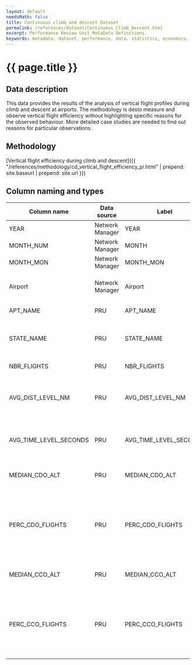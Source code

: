 ```yaml
---
layout: default
needsMath: false
title: Continuous climb and descent Dataset
permalink: /references/dataset/Continuous_Climb_Descent.html
excerpt: Performance Review Unit MetaData Definitions.
keywords: metadata, dataset, performance, data, statistics, economics, air transport, flights, europe, cost efficiency
---
```

# {{ page.title }}

## Data description
This data provides the results of the analysis of vertical flight profiles during climb and descent at airports. 
The methodology is desto measure and observe vertical flight efficiency without highlighting specific reasons for the observed behaviour. More detailed case studies are needed to find out reasons for particular observations.

## Methodology

[Vertical flight efficiency during climb and descent]({{ "/references/methodology/cd_vertical_flight_efficiency_pi.html" | prepend: site.baseurl | prepend: site.url }})


## Column naming and types

| Column name            | Data source     | Label                  | Column description                                                                         | Example  |
|------------------------|-----------------|------------------------|--------------------------------------------------------------------------------------------|----------|
| YEAR                   | Network Manager | YEAR                   | Reference year                                                                             | 2014     |
| MONTH_NUM              | Network Manager | MONTH                  | Month (numeric)                                                                            | 1        |
| MONTH_MON              | Network Manager | MONTH_MON              | Month (3-letter code)                                                                      | JAN      |
| Airport                | Network Manager | Airport                | ICAO 4-letter airport designator                                                           | EBBR     |
| APT_NAME               | PRU             | APT_NAME               | Airport name                                                                               | Brussels |
| STATE_NAME             | PRU             | STATE_NAME             | Name of the country in which the airport is located                                        | Belgium  |
| NBR_FLIGHTS            | PRU             | NBR_FLIGHTS            | Number of flights                                                                          | 4523     |
| AVG_DIST_LEVEL_NM      | PRU             | AVG_DIST_LEVEL_NM      | Average distance flown level per flight in Nautical miles                                  | 2.6      |
| AVG_TIME_LEVEL_SECONDS | PRU             | AVG_TIME_LEVEL_SECONDS | Average time flown level per flight in seconds                                             | 1.4      |
| MEDIAN_CDO_ALT         | PRU             | MEDIAN_CDO_ALT         | Median CDO altitude in feet                                                                | 7290     |
| PERC_CDO_FLIGHTS       | PRU             | PERC_CDO_FLIGHTS       | Percentage of flights that are considered CDO (and don't have any considered level flight) | 75.6%    |
| MEDIAN_CCO_ALT         | PRU             | MEDIAN_CCO_ALT         | Median CCO altitude in feet                                                                | 7290     |
| PERC_CCO_FLIGHTS       | PRU             | PERC_CCO_FLIGHTS       | Percentage of flights that are considered CCO (and don't have any considered level flight) | 75.6%    |
